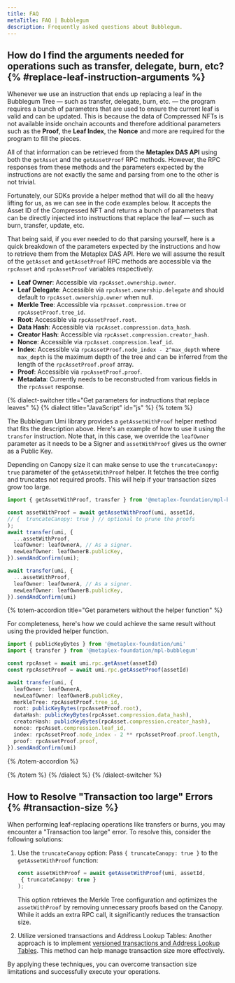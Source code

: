 ```yaml
---
title: FAQ
metaTitle: FAQ | Bubblegum
description: Frequently asked questions about Bubblegum.
---
```


## How do I find the arguments needed for operations such as transfer, delegate, burn, etc? {% #replace-leaf-instruction-arguments %}

Whenever we use an instruction that ends up replacing a leaf in the Bubblegum Tree — such as transfer, delegate, burn, etc. — the program requires a bunch of parameters that are used to ensure the current leaf is valid and can be updated. This is because the data of Compressed NFTs is not available inside onchain accounts and therefore additional parameters such as the **Proof**, the **Leaf Index**, the **Nonce** and more are required for the program to fill the pieces.

All of that information can be retrieved from the **Metaplex DAS API** using both the `getAsset` and the `getAssetProof` RPC methods. However, the RPC responses from these methods and the parameters expected by the instructions are not exactly the same and parsing from one to the other is not trivial.

Fortunately, our SDKs provide a helper method that will do all the heavy lifting for us, as we can see in the code examples below. It accepts the Asset ID of the Compressed NFT and returns a bunch of parameters that can be directly injected into instructions that replace the leaf — such as burn, transfer, update, etc.

That being said, if you ever needed to do that parsing yourself, here is a quick breakdown of the parameters expected by the instructions and how to retrieve them from the Metaplex DAS API. Here we will assume the result of the `getAsset` and `getAssetProof` RPC methods are accessible via the `rpcAsset` and `rpcAssetProof` variables respectively.

- **Leaf Owner**: Accessible via `rpcAsset.ownership.owner`.
- **Leaf Delegate**: Accessible via `rpcAsset.ownership.delegate` and should default to `rpcAsset.ownership.owner` when null.
- **Merkle Tree**: Accessible via `rpcAsset.compression.tree` or `rpcAssetProof.tree_id`.
- **Root**: Accessible via `rpcAssetProof.root`.
- **Data Hash**: Accessible via `rpcAsset.compression.data_hash`.
- **Creator Hash**: Accessible via `rpcAsset.compression.creator_hash`.
- **Nonce**: Accessible via `rpcAsset.compression.leaf_id`.
- **Index**: Accessible via `rpcAssetProof.node_index - 2^max_depth` where `max_depth` is the maximum depth of the tree and can be inferred from the length of the `rpcAssetProof.proof` array.
- **Proof**: Accessible via `rpcAssetProof.proof`.
- **Metadata**: Currently needs to be reconstructed from various fields in the `rpcAsset` response.

{% dialect-switcher title="Get parameters for instructions that replace leaves" %}
{% dialect title="JavaScript" id="js" %}
{% totem %}

The Bubblegum Umi library provides a `getAssetWithProof` helper method that fits the description above. Here's an example of how to use it using the `transfer` instruction. Note that, in this case, we override the `leafOwner` parameter as it needs to be a Signer and `assetWithProof` gives us the owner as a Public Key.

Depending on Canopy size it can make sense to use the `truncateCanopy: true` parameter of the `getAssetWithProof` helper. It fetches the tree config and truncates not required proofs. This will help if your transaction sizes grow too large.

```ts
import { getAssetWithProof, transfer } from '@metaplex-foundation/mpl-bubblegum'

const assetWithProof = await getAssetWithProof(umi, assetId, 
// {  truncateCanopy: true } // optional to prune the proofs 
);
await transfer(umi, {
  ...assetWithProof,
  leafOwner: leafOwnerA, // As a signer.
  newLeafOwner: leafOwnerB.publicKey,
}).sendAndConfirm(umi);

await transfer(umi, {
  ...assetWithProof,
  leafOwner: leafOwnerA, // As a signer.
  newLeafOwner: leafOwnerB.publicKey,
}).sendAndConfirm(umi)
```

{% totem-accordion title="Get parameters without the helper function" %}

For completeness, here's how we could achieve the same result without using the provided helper function.

```ts
import { publicKeyBytes } from '@metaplex-foundation/umi'
import { transfer } from '@metaplex-foundation/mpl-bubblegum'

const rpcAsset = await umi.rpc.getAsset(assetId)
const rpcAssetProof = await umi.rpc.getAssetProof(assetId)

await transfer(umi, {
  leafOwner: leafOwnerA,
  newLeafOwner: leafOwnerB.publicKey,
  merkleTree: rpcAssetProof.tree_id,
  root: publicKeyBytes(rpcAssetProof.root),
  dataHash: publicKeyBytes(rpcAsset.compression.data_hash),
  creatorHash: publicKeyBytes(rpcAsset.compression.creator_hash),
  nonce: rpcAsset.compression.leaf_id,
  index: rpcAssetProof.node_index - 2 ** rpcAssetProof.proof.length,
  proof: rpcAssetProof.proof,
}).sendAndConfirm(umi)
```

{% /totem-accordion %}

{% /totem %}
{% /dialect %}
{% /dialect-switcher %}

## How to Resolve "Transaction too large" Errors {% #transaction-size %}

When performing leaf-replacing operations like transfers or burns, you may encounter a "Transaction too large" error. To resolve this, consider the following solutions:

1. Use the `truncateCanopy` option:
   Pass `{ truncateCanopy: true }` to the `getAssetWithProof` function:

   ```ts
   const assetWithProof = await getAssetWithProof(umi, assetId, 
    { truncateCanopy: true }
   );
   ```

   This option retrieves the Merkle Tree configuration and optimizes the `assetWithProof` by removing unnecessary proofs based on the Canopy. While it adds an extra RPC call, it significantly reduces the transaction size.

2. Utilize versioned transactions and Address Lookup Tables:
   Another approach is to implement [versioned transactions and Address Lookup Tables](https://developers.metaplex.com/umi/toolbox/address-lookup-table). This method can help manage transaction size more effectively.

By applying these techniques, you can overcome transaction size limitations and successfully execute your operations.
